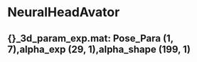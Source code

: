# NeuralHeadAvator

## {}_3d_param_exp.mat: Pose_Para (1, 7),alpha_exp (29, 1),alpha_shape (199, 1)
